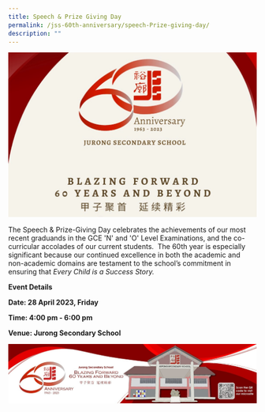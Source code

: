 ```yaml
---
title: Speech & Prize Giving Day
permalink: /jss-60th-anniversary/speech-Prize-giving-day/
description: ""
---
```

![](/images/60th%20Anniversary%20Logo.jpeg)

The Speech & Prize-Giving Day celebrates the achievements of our most recent graduands in the GCE 'N' and 'O' Level Examinations, and the co-curricular accolades of our current students.  The 60th year is especially significant because our continued excellence in both the academic and non-academic domains are testament to the school’s commitment in ensuring that _Every Child is a Success Story._

**Event Details**

**Date: 28 April 2023, Friday**

**Time: 4:00 pm - 6:00 pm**

**Venue: Jurong Secondary School**

![](/images/60th%20Anniversary%20Bottom%20Banner.jpeg)